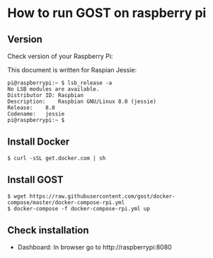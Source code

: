 # How to run GOST on raspberry pi

## Version

Check version of your Raspberry Pi:

This document is written for Raspian Jessie:

```
pi@raspberrypi:~ $ lsb_release -a
No LSB modules are available.
Distributor ID:	Raspbian
Description:	Raspbian GNU/Linux 8.0 (jessie)
Release:	8.0
Codename:	jessie
pi@raspberrypi:~ $ 
```

## Install Docker

```
$ curl -sSL get.docker.com | sh
```

## Install GOST

```
$ wget https://raw.githubusercontent.com/gost/docker-compose/master/docker-compose-rpi.yml
$ docker-compose -f docker-compose-rpi.yml up
```

## Check installation

- Dashboard: In browser go to http://raspberrypi:8080
